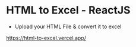 # HTML to Excel - ReactJS

- Upload your HTML File & convert it to excel

https://html-to-excel.vercel.app/
